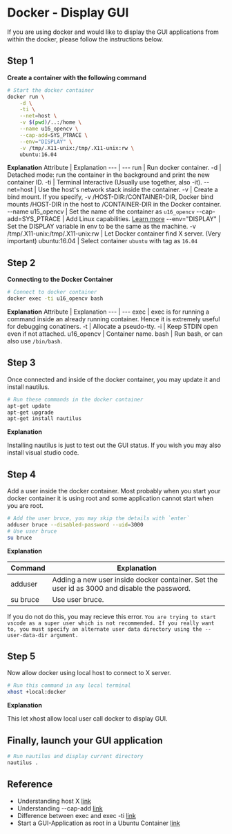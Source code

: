 # Docker - Display GUI

If you are using docker and would like to display the GUI applications from within the docker, please follow the instructions below.

## Step 1

**Create a container with the following command**
```bash
# Start the docker container
docker run \
    -d \
    -ti \
    --net=host \
    -v $(pwd)/..:/home \
    --name u16_opencv \
    --cap-add=SYS_PTRACE \
    --env="DISPLAY" \
    -v /tmp/.X11-unix:/tmp/.X11-unix:rw \
    ubuntu:16.04 
```

**Explanation**
Attribute | Explanation
--- | ---
run | Run docker container.
-d | Detached mode: run the container in the background and print the new container ID.
-ti | Terminal Interactive (Usually use together, also -it).
--net=host | Use the host's network stack inside the container.
-v | Create a bind mount. If you specify, -v /HOST-DIR:/CONTAINER-DIR, Docker bind mounts /HOST-DIR in the host to /CONTAINER-DIR in the Docker container.
--name u15_opencv | Set the name of the container as `u16_opencv`
--cap-add=SYS_PTRACE | Add Linux capabilities. [Learn more](https://docs.docker.com/engine/reference/run/#/runtime-privilege-and-linux-capabilitieso)
--env="DISPLAY" | Set the DISPLAY variable in env to be the same as the machine.
-v /tmp/.X11-unix:/tmp/.X11-unix:rw | Let Docker container find X server. (Very important)
ubuntu:16.04 | Select container `ubuntu` with tag as `16.04`


## Step 2

**Connecting to the Docker Container**
```bash
# Connect to docker container
docker exec -ti u16_opencv bash
```

**Explanation**
Attribute | Explanation
--- | ---
exec | exec is for running a command inside an already running container. Hence it is extremely useful for debugging conatiners.
-t | Allocate a pseudo-tty.
-i | Keep STDIN open even if not attached.
u16_opencv | Container name.
bash | Run bash, or can also use `/bin/bash`.

## Step 3

Once connected and inside of the docker container, you may update it and install nautilus.

```bash
# Run these commands in the docker container
apt-get update
apt-get upgrade
apt-get install nautilus
```

**Explanation**

Installing nautilus is just to test out the GUI status. If you wish you may also install visual studio code.

## Step 4

Add a user inside the docker container. Most probably when you start your docker container it is using root and some application cannot start when you are root.

```bash
# Add the user bruce, you may skip the details with `enter`
adduser bruce --disabled-password --uid=3000
# Use user bruce
su bruce
```

**Explanation**

Command | Explanation
--- | ---
adduser | Adding a new user inside docker container. Set the user id as 3000 and disable the password.
su bruce | Use user bruce.

If you do not do this, you may recieve this error. `You are trying to start vscode as a super user which is not recommended. If you really want to, you must specify an alternate user data directory using the --user-data-dir argument.`

## Step 5

Now allow docker using local host to connect to X server.

```bash
# Run this command in any local terminal
xhost +local:docker
```

**Explanation**

This let xhost allow local user call docker to display GUI.

## Finally, launch your GUI application

```bash
# Run nautilus and display current directory
nautilus .
```

## Reference
- Understanding host X [link](https://www.youtube.com/watch?v=Jp58Osb1uFo)
- Understanding --cap-add [link](https://docs.docker.com/engine/reference/run/#/runtime-privilege-and-linux-capabilities)
- Difference between exec and exec -ti [link](https://stackoverflow.com/questions/52970443/whats-the-difference-between-docker-exec-and-docker-exec-it)
- Start a GUI-Application as root in a Ubuntu Container [link](https://forums.docker.com/t/start-a-gui-application-as-root-in-a-ubuntu-container/17069)
